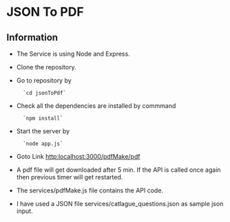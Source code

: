 # JSON To PDF

## Information

* The Service is using Node and Express.

* Clone the repository.

* Go to repository by 

        `cd jsonToPdf`

* Check all the dependencies are installed by commmand

        `npm install`

* Start the server by 

        `node app.js`

* Goto Link [http:localhost:3000/pdfMake/pdf]()


* A pdf file will get downloaded after 5 min. 
If the API is called once again then previous timer will get restarted.


* The services/pdfMake.js file contains the API code.

* I have used a JSON file services/catlague_questions.json as sample json input.
